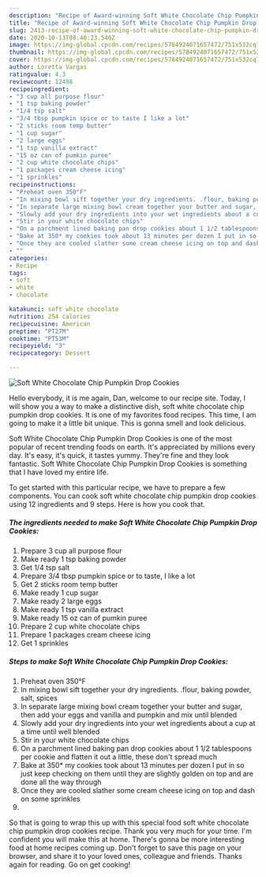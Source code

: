 ```yaml
---
description: "Recipe of Award-winning Soft White Chocolate Chip Pumpkin Drop Cookies"
title: "Recipe of Award-winning Soft White Chocolate Chip Pumpkin Drop Cookies"
slug: 2413-recipe-of-award-winning-soft-white-chocolate-chip-pumpkin-drop-cookies
date: 2020-10-13T08:40:23.540Z
image: https://img-global.cpcdn.com/recipes/5784924071657472/751x532cq70/soft-white-chocolate-chip-pumpkin-drop-cookies-recipe-main-photo.jpg
thumbnail: https://img-global.cpcdn.com/recipes/5784924071657472/751x532cq70/soft-white-chocolate-chip-pumpkin-drop-cookies-recipe-main-photo.jpg
cover: https://img-global.cpcdn.com/recipes/5784924071657472/751x532cq70/soft-white-chocolate-chip-pumpkin-drop-cookies-recipe-main-photo.jpg
author: Loretta Vargas
ratingvalue: 4.3
reviewcount: 12498
recipeingredient:
- "3 cup all purpose flour"
- "1 tsp baking powder"
- "1/4 tsp salt"
- "3/4 tbsp pumpkin spice or to taste I like a lot"
- "2 sticks room temp butter"
- "1 cup sugar"
- "2 large eggs"
- "1 tsp vanilla extract"
- "15 oz can of pumkin puree"
- "2 cup white chocolate chips"
- "1 packages cream cheese icing"
- "1 sprinkles"
recipeinstructions:
- "Preheat oven 350°F"
- "In mixing bowl sift together your dry ingredients. .flour, baking powder, salt, spices"
- "In separate large mixing bowl cream together your butter and sugar, then add your eggs and vanilla and pumpkin and mix until blended"
- "Slowly add your dry ingredients into your wet ingredients about a cup at a time until well blended"
- "Stir in your white chocolate chips"
- "On a parchment lined baking pan drop cookies about 1 1/2 tablespoons per cookie and flatten it out a little,  these don&#39;t spread much"
- "Bake at 350* my cookies took about 13 minutes per dozen I put in so just keep checking on them until they are slightly golden on top and are done all the way through"
- "Once they are cooled slather some cream cheese icing on top and dash on some sprinkles"
- ""
categories:
- Recipe
tags:
- soft
- white
- chocolate

katakunci: soft white chocolate 
nutrition: 254 calories
recipecuisine: American
preptime: "PT27M"
cooktime: "PT53M"
recipeyield: "3"
recipecategory: Dessert

---
```



![Soft White Chocolate Chip Pumpkin Drop Cookies](https://img-global.cpcdn.com/recipes/5784924071657472/751x532cq70/soft-white-chocolate-chip-pumpkin-drop-cookies-recipe-main-photo.jpg)

Hello everybody, it is me again, Dan, welcome to our recipe site. Today, I will show you a way to make a distinctive dish, soft white chocolate chip pumpkin drop cookies. It is one of my favorites food recipes. This time, I am going to make it a little bit unique. This is gonna smell and look delicious.



Soft White Chocolate Chip Pumpkin Drop Cookies is one of the most popular of recent trending foods on earth. It's appreciated by millions every day. It's easy, it's quick, it tastes yummy. They're fine and they look fantastic. Soft White Chocolate Chip Pumpkin Drop Cookies is something that I have loved my entire life.


To get started with this particular recipe, we have to prepare a few components. You can cook soft white chocolate chip pumpkin drop cookies using 12 ingredients and 9 steps. Here is how you cook that.

<!--inarticleads1-->

##### The ingredients needed to make Soft White Chocolate Chip Pumpkin Drop Cookies:

1. Prepare 3 cup all purpose flour
1. Make ready 1 tsp baking powder
1. Get 1/4 tsp salt
1. Prepare 3/4 tbsp pumpkin spice or to taste, I like a lot
1. Get 2 sticks room temp butter
1. Make ready 1 cup sugar
1. Make ready 2 large eggs
1. Make ready 1 tsp vanilla extract
1. Make ready 15 oz can of pumkin puree
1. Prepare 2 cup white chocolate chips
1. Prepare 1 packages cream cheese icing
1. Get 1 sprinkles




<!--inarticleads2-->

##### Steps to make Soft White Chocolate Chip Pumpkin Drop Cookies:

1. Preheat oven 350°F
1. In mixing bowl sift together your dry ingredients. .flour, baking powder, salt, spices
1. In separate large mixing bowl cream together your butter and sugar, then add your eggs and vanilla and pumpkin and mix until blended
1. Slowly add your dry ingredients into your wet ingredients about a cup at a time until well blended
1. Stir in your white chocolate chips
1. On a parchment lined baking pan drop cookies about 1 1/2 tablespoons per cookie and flatten it out a little,  these don&#39;t spread much
1. Bake at 350* my cookies took about 13 minutes per dozen I put in so just keep checking on them until they are slightly golden on top and are done all the way through
1. Once they are cooled slather some cream cheese icing on top and dash on some sprinkles
1. 




So that is going to wrap this up with this special food soft white chocolate chip pumpkin drop cookies recipe. Thank you very much for your time. I'm confident you will make this at home. There's gonna be more interesting food at home recipes coming up. Don't forget to save this page on your browser, and share it to your loved ones, colleague and friends. Thanks again for reading. Go on get cooking!
